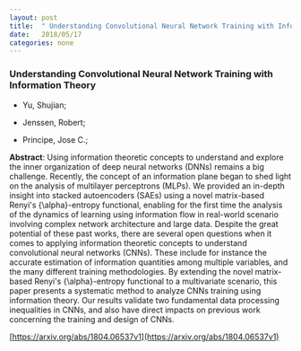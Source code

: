 ```yaml
---
layout: post
title:  " Understanding Convolutional Neural Network Training with Information Theory"
date:   2018/05/17
categories: none
---
```




### Understanding Convolutional Neural Network Training with Information Theory



* Yu, Shujian; 

* Jenssen, Robert; 

* Principe, Jose C.; 





**Abstract**:  Using information theoretic concepts to understand and explore the inner organization of deep neural networks (DNNs) remains a big challenge. Recently, the concept of an information plane began to shed light on the analysis of multilayer perceptrons (MLPs). We provided an in-depth insight into stacked autoencoders (SAEs) using a novel matrix-based Renyi&#39;s {\alpha}-entropy functional, enabling for the first time the analysis of the dynamics of learning using information flow in real-world scenario involving complex network architecture and large data. Despite the great potential of these past works, there are several open questions when it comes to applying information theoretic concepts to understand convolutional neural networks (CNNs). These include for instance the accurate estimation of information quantities among multiple variables, and the many different training methodologies. By extending the novel matrix-based Renyi&#39;s {\alpha}-entropy functional to a multivariate scenario, this paper presents a systematic method to analyze CNNs training using information theory. Our results validate two fundamental data processing inequalities in CNNs, and also have direct impacts on previous work concerning the training and design of CNNs. 



 [https://arxiv.org/abs/1804.06537v1](https://arxiv.org/abs/1804.06537v1) 

